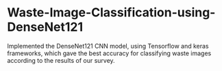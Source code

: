 # Waste-Image-Classification-using-DenseNet121
Implemented the DenseNet121 CNN model, using Tensorflow and keras frameworks, which gave the best accuracy for classifying waste images according to the results of our survey.
